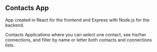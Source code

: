 ## Contacts App

App created in React for the frontend and Express with Node.js for the backend.

Contacts Applications where you can select one contact, see his/her connections, and filter by name or letter both contacts and connections lists.
